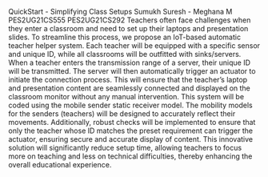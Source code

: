 QuickStart - Simplifying Class Setups 
Sumukh Suresh - Meghana M 
PES2UG21CS555 PES2UG21CS292 
Teachers often face challenges when they enter a classroom and need to set up their laptops 
and presentation slides. To streamline this process, we propose an IoT-based automatic 
teacher helper system. Each teacher will be equipped with a specific sensor and unique ID, 
while all classrooms will be outfitted with sinks/servers. 
When a teacher enters the transmission range of a server, their unique ID will be transmitted. 
The server will then automatically trigger an actuator to initiate the connection process. This 
will ensure that the teacher’s laptop and presentation content are seamlessly connected and 
displayed on the classroom monitor without any manual intervention. 
This system will be coded using the mobile sender static receiver model. The mobility 
models for the senders (teachers) will be designed to accurately reflect their movements. 
Additionally, robust checks will be implemented to ensure that only the teacher whose ID 
matches the preset requirement can trigger the actuator, ensuring secure and accurate display 
of content. 
This innovative solution will significantly reduce setup time, allowing teachers to focus more 
on teaching and less on technical difficulties, thereby enhancing the overall educational 
experience.
